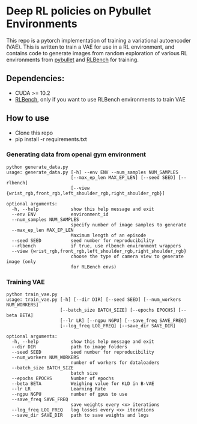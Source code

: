 # Deep RL policies on Pybullet Environments

This repo is a pytorch implementation of training a variational autoencoder (VAE). This is written to train a VAE for use in a RL environment, and contains code to generate images from random exploration of various RL environments from [pybullet](https://github.com/bulletphysics/bullet3) and [RLBench](https://github.com/stepjam/RLBench) for training.

## Dependencies:
* CUDA >= 10.2
* [RLBench](https://github.com/stepjam/RLBench), only if you want to use RLBench environments to train VAE

## How to use
* Clone this repo
* pip install -r requirements.txt

### Generating data from openai gym environment
```
python generate_data.py
usage: generate_data.py [-h] --env ENV --num_samples NUM_SAMPLES
                        [--max_ep_len MAX_EP_LEN] [--seed SEED] [--rlbench]
                        [--view {wrist_rgb,front_rgb,left_shoulder_rgb,right_shoulder_rgb}]

optional arguments:
  -h, --help            show this help message and exit
  --env ENV             environment_id
  --num_samples NUM_SAMPLES
                        specify number of image samples to generate
  --max_ep_len MAX_EP_LEN
                        Maximum length of an episode
  --seed SEED           seed number for reproducibility
  --rlbench             if true, use rlbench environment wrappers
  --view {wrist_rgb,front_rgb,left_shoulder_rgb,right_shoulder_rgb}
                        choose the type of camera view to generate image (only
                        for RLBench envs)
```

### Training VAE
```
python train_vae.py
usage: train_vae.py [-h] [--dir DIR] [--seed SEED] [--num_workers NUM_WORKERS]
                    [--batch_size BATCH_SIZE] [--epochs EPOCHS] [--beta BETA]
                    [--lr LR] [--ngpu NGPU] [--save_freq SAVE_FREQ]
                    [--log_freq LOG_FREQ] [--save_dir SAVE_DIR]

optional arguments:
  -h, --help            show this help message and exit
  --dir DIR             path to image folders
  --seed SEED           seed number for reproducibility
  --num_workers NUM_WORKERS
                        number of workers for dataloaders
  --batch_size BATCH_SIZE
                        batch size
  --epochs EPOCHS       Number of epochs
  --beta BETA           Weighing value for KLD in B-VAE
  --lr LR               Learning Rate
  --ngpu NGPU           number of gpus to use
  --save_freq SAVE_FREQ
                        save weights every <x> iterations
  --log_freq LOG_FREQ   log losses every <x> iterations
  --save_dir SAVE_DIR   path to save weights and logs
```